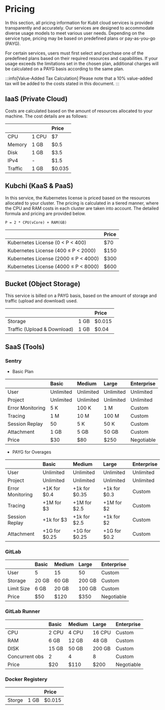 # Pricing

In this section, all pricing information for Kubit cloud services is provided transparently and accurately. Our services are designed to accommodate diverse usage models to meet various user needs. Depending on the service type, pricing may be based on predefined plans or pay-as-you-go (PAYG).

For certain services, users must first select and purchase one of the predefined plans based on their required resources and capabilities. If your usage exceeds the limitations set in the chosen plan, additional charges will be calculated on a PAYG basis according to the same plan.

:::info[Value-Added Tax Calculation]
Please note that a 10% value-added tax will be added to the costs stated in this document.
:::

## IaaS (Private Cloud)

Costs are calculated based on the amount of resources allocated to your machine. The cost details are as follows:

|         |       | Price  |
| :------ | :---- | :----- |
| CPU     | 1 CPU | $7     |
| Memory  | 1 GB  | $0.5   |
| Disk    | 1 GB  | $3.5   |
| IPv4    | -     | $1.5   |
| Traffic | 1 GB  | $0.035 |

## Kubchi (KaaS & PaaS)

In this service, the Kubernetes license is priced based on the resources allocated to your cluster. The pricing is calculated in a tiered manner, where the CPU and RAM costs in each cluster are taken into account. The detailed formula and pricing are provided below.

    P = 2 * CPU(vCore) + RAM(GB)

|                                      | Price |
| :----------------------------------- | :---- |
| Kubernetes License (0 < P < 400)     | $70   |
| Kubernetes License (400 ≤ P < 2000)  | $150  |
| Kubernetes License (2000 ≤ P < 4000) | $300  |
| Kubernetes License (4000 ≤ P < 8000) | $600  |

## Bucket (Object Storage)

This service is billed on a PAYG basis, based on the amount of storage and traffic (upload and download) used.

|                             |      | Price  |
| :-------------------------- | :--- | :----- |
| Storage                     | 1 GB | $0.015 |
| Traffic (Upload & Download) | 1 GB | $0.04  |

## SaaS (Tools)

### Sentry

- Basic Plan

|                  | Basic     | Medium    | Large     | Enterprise |
| :--------------- | :-------- | :-------- | :-------- | :--------- |
| User             | Unlimited | Unlimited | Unlimited | Unlimited  |
| Project          | Unlimited | Unlimited | Unlimited | Unlimited  |
| Error Monitoring | 5 K       | 100 K     | 1 M       | Custom     |
| Tracing          | 1 M       | 10 M      | 100 M     | Custom     |
| Session Replay   | 50        | 5 K       | 50 K      | Custom     |
| Attachment       | 1 GB      | 5 GB      | 50 GB     | Custom     |
| Price            | $30       | $80       | $250      | Negotiable |

- PAYG for Overages

|                  | Basic         | Medium        | Large        | Enterprise |
| :--------------- | :------------ | :------------ | :----------- | :--------- |
| User             | Unlimited     | Unlimited     | Unlimited    | Unlimited  |
| Project          | Unlimited     | Unlimited     | Unlimited    | Unlimited  |
| Error Monitoring | +1K for $0.4  | +1k for $0.35 | +1k for $0.3 | Custom     |
| Tracing          | +1M for $3    | +1M for $2.5  | +1M for $2   | Custom     |
| Session Replay   | +1k for $3    | +1k for $2.5  | +1k for $2   | Custom     |
| Attachment       | +1G for $0.25 | +1G for $0.25 | +1G for $0.2 | Custom     |

### GitLab

|            | Basic | Medium | Large  | Enterprise |
| :--------- | :---- | :----- | :----- | :--------- |
| User       | 5     | 15     | 50     | Custom     |
| Storage    | 20 GB | 60 GB  | 200 GB | Custom     |
| Limit Size | 6 GB  | 20 GB  | 100 GB | Custom     |
| Price      | $50   | $120   | $350   | Negotiable |

### GitLab Runner

|                | Basic | Medium | Large  | Enterprise |
| :------------- | :---- | :----- | :----- | :--------- |
| CPU            | 2 CPU | 4 CPU  | 16 CPU | Custom     |
| RAM            | 6 GB  | 12 GB  | 48 GB  | Custom     |
| DISK           | 15 GB | 50 GB  | 200 GB | Custom     |
| Concurrent obs | 2     | 4      | 8      | Custom     |
| Price          | $20   | $110   | $200   | Negotiable |

### Docker Registery

|        |      | Price  |
| :----- | :--- | :----- |
| Storge | 1 GB | $0.015 |
